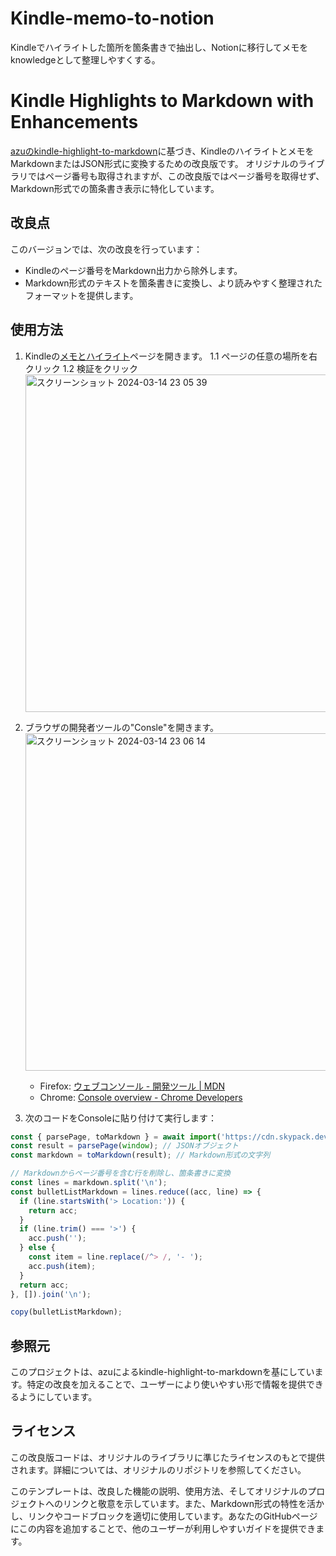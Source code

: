 # Kindle-memo-to-notion
Kindleでハイライトした箇所を箇条書きで抽出し、Notionに移行してメモをknowledgeとして整理しやすくする。

# Kindle Highlights to Markdown with Enhancements

[azuのkindle-highlight-to-markdown](https://github.com/azu/kindle-highlight-to-markdown)に基づき、KindleのハイライトとメモをMarkdownまたはJSON形式に変換するための改良版です。
オリジナルのライブラリではページ番号も取得されますが、この改良版ではページ番号を取得せず、Markdown形式での箇条書き表示に特化しています。

## 改良点

このバージョンでは、次の改良を行っています：

- Kindleのページ番号をMarkdown出力から除外します。
- Markdown形式のテキストを箇条書きに変換し、より読みやすく整理されたフォーマットを提供します。

## 使用方法

1. Kindleの[メモとハイライト](https://read.amazon.co.jp/notebook)ページを開きます。
   1.1 ページの任意の場所を右クリック
   1.2 検証をクリック
   <img width="540" alt="スクリーンショット 2024-03-14 23 05 39" src="https://github.com/katsuhisa/Kindle-memo-to-notion/assets/86588377/73e425de-83ca-43fd-836f-33b3cd6751e4">
3. ブラウザの開発者ツールの"Consle"を開きます。
    <img width="540" alt="スクリーンショット 2024-03-14 23 06 14" src="https://github.com/katsuhisa/Kindle-memo-to-notion/assets/86588377/37b25a2c-547b-4f20-b7f2-262403924f99">

    - Firefox: [ウェブコンソール - 開発ツール | MDN](https://developer.mozilla.org/ja/docs/Tools/Web_Console)
    - Chrome: [Console overview - Chrome Developers](https://developer.chrome.com/docs/devtools/console/)
4. 次のコードをConsoleに貼り付けて実行します：

```javascript
const { parsePage, toMarkdown } = await import('https://cdn.skypack.dev/kindle-highlight-to-markdown');
const result = parsePage(window); // JSONオブジェクト
const markdown = toMarkdown(result); // Markdown形式の文字列

// Markdownからページ番号を含む行を削除し、箇条書きに変換
const lines = markdown.split('\n');
const bulletListMarkdown = lines.reduce((acc, line) => {
  if (line.startsWith('> Location:')) {
    return acc;
  }
  if (line.trim() === '>') {
    acc.push('');
  } else {
    const item = line.replace(/^> /, '- ');
    acc.push(item);
  }
  return acc;
}, []).join('\n');

copy(bulletListMarkdown);
```
## 参照元
このプロジェクトは、azuによるkindle-highlight-to-markdownを基にしています。特定の改良を加えることで、ユーザーにより使いやすい形で情報を提供できるようにしています。

## ライセンス
この改良版コードは、オリジナルのライブラリに準じたライセンスのもとで提供されます。詳細については、オリジナルのリポジトリを参照してください。

このテンプレートは、改良した機能の説明、使用方法、そしてオリジナルのプロジェクトへのリンクと敬意を示しています。また、Markdown形式の特性を活かし、リンクやコードブロックを適切に使用しています。あなたのGitHubページにこの内容を追加することで、他のユーザーが利用しやすいガイドを提供できます。

